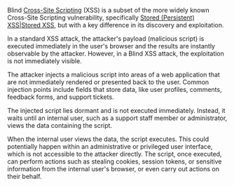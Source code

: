 Blind [Cross-Site Scripting]() (XSS) is a subset of the more widely known Cross-Site Scripting vulnerability, specifically [Stored (Persistent) XSS|Stored XSS](), but with a key difference in its discovery and exploitation. 

In a standard XSS attack, the attacker's payload (malicious script) is executed immediately in the user's browser and the results are instantly observable by the attacker. However, in a Blind XSS attack, the exploitation is not immediately visible.

The attacker injects a malicious script into areas of a web application that are not immediately rendered or presented back to the user. Common injection points include fields that store data, like user profiles, comments, feedback forms, and support tickets.

The injected script lies dormant and is not executed immediately. Instead, it waits until an internal user, such as a support staff member or administrator, views the data containing the script.

When the internal user views the data, the script executes. This could potentially happen within an administrative or privileged user interface, which is not accessible to the attacker directly. The script, once executed, can perform actions such as stealing cookies, session tokens, or sensitive information from the internal user's browser, or even carry out actions on their behalf.

